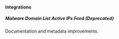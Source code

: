 
#### Integrations
##### Malware Domain List Active IPs Feed (Deprecated)
Documentation and metadata improvements.
